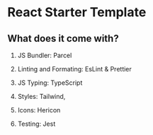 # React Starter Template

## What does it come with?

1. JS Bundler: Parcel

2. Linting and Formating: EsLint & Prettier

3. JS Typing: TypeScript

4. Styles: Tailwind,

5. Icons: Hericon

6. Testing: Jest
